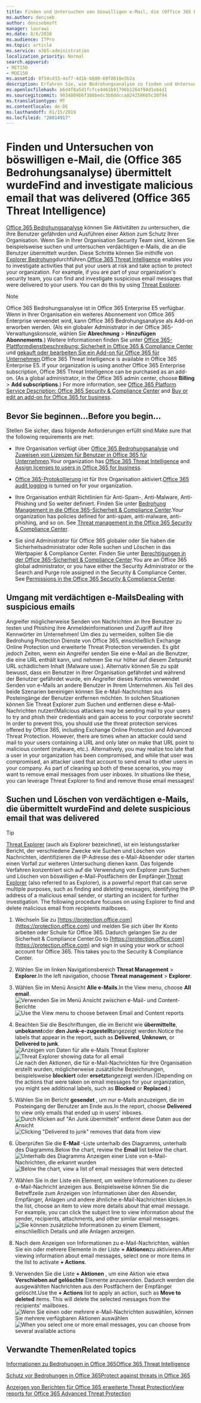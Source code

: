 ```yaml
---
title: Finden und Untersuchen von böswilligen e-Mail, die (Office 365 Bedrohungsanalyse) übermittelt wurde
ms.author: deniseb
author: denisebmsft
manager: laurawi
ms.date: 8/6/2018
ms.audience: ITPro
ms.topic: article
ms.service: o365-administration
localization_priority: Normal
search.appverid:
- MET150
- MOE150
ms.assetid: 8f54cd33-4af7-4d1b-b800-68f8818e5b2a
description: Erfahren Sie, wie Bedrohungsanalyse zu finden und Untersuchen von böswilligen e-Mail verwenden.
ms.openlocfilehash: b6d4f8a5d1fcfce4461b91796b1264f94d1eb4d1
ms.sourcegitcommit: 9034809b6f308bedc3b8ddcca8242586b5c30f94
ms.translationtype: MT
ms.contentlocale: de-DE
ms.lasthandoff: 01/15/2019
ms.locfileid: "28014917"
---
```

# <a name="find-and-investigate-malicious-email-that-was-delivered-office-365-threat-intelligence"></a><span data-ttu-id="4dde6-103">Finden und Untersuchen von böswilligen e-Mail, die (Office 365 Bedrohungsanalyse) übermittelt wurde</span><span class="sxs-lookup"><span data-stu-id="4dde6-103">Find and investigate malicious email that was delivered (Office 365 Threat Intelligence)</span></span>

<span data-ttu-id="4dde6-p101">[Office 365 Bedrohungsanalyse](office-365-ti.md) können Sie Aktivitäten zu untersuchen, die Ihre Benutzer gefährden und Ausführen einer Aktion zum Schutz Ihrer Organisation. Wenn Sie in Ihrer Organisation Security Team sind, können Sie beispielsweise suchen und untersuchen verdächtigen e-Mails, die an die Benutzer übermittelt wurden. Diese Schritte können Sie mithilfe von [Explorer Bedrohung](get-started-with-ti.md#threat-explorer)durchführen.</span><span class="sxs-lookup"><span data-stu-id="4dde6-p101">[Office 365 Threat Intelligence](office-365-ti.md) enables you to investigate activities that put your users at risk and take action to protect your organization. For example, if you are part of your organization's security team, you can find and investigate suspicious email messages that were delivered to your users. You can do this by using [Threat Explorer](get-started-with-ti.md#threat-explorer).</span></span>
  
> [!NOTE]
> <span data-ttu-id="4dde6-p102">Office 365 Bedrohungsanalyse ist in Office 365 Enterprise E5 verfügbar. Wenn in Ihrer Organisation ein weiteres Abonnement von Office 365 Enterprise verwendet wird, kann Office 365 Bedrohungsanalyse als Add-on erworben werden. (Als ein globaler Administrator in der Office 365-Verwaltungskonsole, wählen Sie **Abrechnung** \> **Hinzufügen Abonnements**.) Weitere Informationen finden Sie unter [Office 365-Plattformdienstbeschreibung: Sicherheit in Office 365 &amp; Compliance Center](https://technet.microsoft.com/en-us/library/dn933793.aspx) und [gekauft oder bearbeiten Sie ein Add-on für Office 365 für Unternehmen](https://support.office.com/article/4e7b57d6-b93b-457d-aecd-0ea58bff07a6).</span><span class="sxs-lookup"><span data-stu-id="4dde6-p102">Office 365 Threat Intelligence is available in Office 365 Enterprise E5. If your organization is using another Office 365 Enterprise subscription, Office 365 Threat Intelligence can be purchased as an add-on. (As a global administrator, in the Office 365 admin center, choose **Billing** \> **Add subscriptions**.) For more information, see [Office 365 Platform Service Description: Office 365 Security &amp; Compliance Center](https://technet.microsoft.com/en-us/library/dn933793.aspx) and [Buy or edit an add-on for Office 365 for business](https://support.office.com/article/4e7b57d6-b93b-457d-aecd-0ea58bff07a6).</span></span> 
  
## <a name="before-you-begin"></a><span data-ttu-id="4dde6-110">Bevor Sie beginnen...</span><span class="sxs-lookup"><span data-stu-id="4dde6-110">Before you begin...</span></span>

<span data-ttu-id="4dde6-111">Stellen Sie sicher, dass folgende Anforderungen erfüllt sind:</span><span class="sxs-lookup"><span data-stu-id="4dde6-111">Make sure that the following requirements are met:</span></span>
  
- <span data-ttu-id="4dde6-112">Ihre Organisation verfügt über [Office 365 Bedrohungsanalyse](office-365-ti.md) und [Zuweisen von Lizenzen für Benutzer in Office 365 für Unternehmen](https://support.office.com/article/997596b5-4173-4627-b915-36abac6786dc).</span><span class="sxs-lookup"><span data-stu-id="4dde6-112">Your organization has [Office 365 Threat Intelligence](office-365-ti.md) and [Assign licenses to users in Office 365 for business](https://support.office.com/article/997596b5-4173-4627-b915-36abac6786dc).</span></span>
    
- <span data-ttu-id="4dde6-113">[Office 365-Protokollierung](turn-audit-log-search-on-or-off.md) ist für Ihre Organisation aktiviert.</span><span class="sxs-lookup"><span data-stu-id="4dde6-113">[Office 365 audit logging](turn-audit-log-search-on-or-off.md) is turned on for your organization.</span></span> 
    
- <span data-ttu-id="4dde6-p103">Ihre Organisation enthält Richtlinien für Anti-Spam-, Anti-Malware, Anti-Phishing und So weiter definiert. Finden Sie unter [Bedrohung Management in die Office 365-Sicherheit &amp; Compliance Center](threat-management.md).</span><span class="sxs-lookup"><span data-stu-id="4dde6-p103">Your organization has policies defined for anti-spam, anti-malware, anti-phishing, and so on. See [Threat management in the Office 365 Security &amp; Compliance Center](threat-management.md).</span></span>
    
- <span data-ttu-id="4dde6-p104">Sie sind Administrator für Office 365 globaler oder Sie haben die Sicherheitsadministrator oder Rolle suchen und Löschen in das Wertpapier &amp; Compliance Center. Finden Sie unter [Berechtigungen in der Office 365-Sicherheit &amp; Compliance Center](permissions-in-the-security-and-compliance-center.md).</span><span class="sxs-lookup"><span data-stu-id="4dde6-p104">You are an Office 365 global administrator, or you have either the Security Administrator or the Search and Purge role assigned in the Security &amp; Compliance Center. See [Permissions in the Office 365 Security &amp; Compliance Center](permissions-in-the-security-and-compliance-center.md).</span></span>
    
## <a name="dealing-with-suspicious-emails"></a><span data-ttu-id="4dde6-118">Umgang mit verdächtigen e-Mails</span><span class="sxs-lookup"><span data-stu-id="4dde6-118">Dealing with suspicious emails</span></span>

<span data-ttu-id="4dde6-p105">Angreifer möglicherweise Senden von Nachrichten an Ihre Benutzer zu testen und Phishing ihre Anmeldeinformationen und Zugriff auf Ihre Kennwörter im Unternehmen! Um dies zu vermeiden, sollten Sie die Bedrohung Protection Dienste von Office 365, einschließlich Exchange Online Protection und erweiterte Threat Protection verwenden. Es gibt jedoch Zeiten, wenn ein Angreifer senden Sie eine e-Mail an die Benutzer, die eine URL enthält kann, und nehmen Sie nur höher auf diesem Zeitpunkt URL schädlichem Inhalt (Malware usw.). Alternativ können Sie zu spät bewusst, dass ein Benutzer in Ihrer Organisation gefährdet und während der Benutzer gefährdet wurde, ein Angreifer dieses Kontos verwendet Senden von e-Mails an andere Benutzer in Ihrem Unternehmen. Als Teil des beide Szenarien bereinigen können Sie e-Mail-Nachrichten aus Posteingänge der Benutzer entfernen möchten. In solchen Situationen können Sie Threat Explorer zum Suchen und entfernen diese e-Mail-Nachrichten nutzen!</span><span class="sxs-lookup"><span data-stu-id="4dde6-p105">Malicious attackers may be sending mail to your users to try and phish their credentials and gain access to your corporate secrets! In order to prevent this, you should use the threat protection services offered by Office 365, including Exchange Online Protection and Advanced Threat Protection. However, there are times when an attacker could send mail to your users containing a URL and only later on make that URL point to malicious content (malware, etc.). Alternatively, you may realize too late that a user in your organization has been compromised, and while that user was compromised, an attacker used that account to send email to other users in your company. As part of cleaning up both of these scenarios, you may want to remove email messages from user inboxes. In situations like these, you can leverage Threat Explorer to find and remove those email messages!</span></span>
  
## <a name="find-and-delete-suspicious-email-that-was-delivered"></a><span data-ttu-id="4dde6-125">Suchen und Löschen von verdächtigen e-Mails, die übermittelt wurde</span><span class="sxs-lookup"><span data-stu-id="4dde6-125">Find and delete suspicious email that was delivered</span></span>

> [!TIP]
> <span data-ttu-id="4dde6-p106">[Threat Explorer](get-started-with-ti.md#threat-explorer) (auch als Explorer bezeichnet), ist ein leistungsstarker Bericht, der verschiedene Zwecke wie Suchen und Löschen von Nachrichten, identifizieren die IP-Adresse des e-Mail-Absender oder starten einen Vorfall zur weiteren Untersuchung dienen kann. Das folgende Verfahren konzentriert sich auf die Verwendung von Explorer zum Suchen und Löschen von böswilligen e-Mail-Postfächern der Empfänger.</span><span class="sxs-lookup"><span data-stu-id="4dde6-p106">[Threat Explorer](get-started-with-ti.md#threat-explorer) (also referred to as Explorer), is a powerful report that can serve multiple purposes, such as finding and deleting messages, identifying the IP address of a malicious email sender, or starting an incident for further investigation. The following procedure focuses on using Explorer to find and delete malicious email from recipients mailboxes.</span></span> 
  
1. <span data-ttu-id="4dde6-p107">Wechseln Sie zu [https://protection.office.com](https://protection.office.com) und melden Sie sich über Ihr Konto arbeiten oder Schule für Office 365. Dadurch gelangen Sie zu der Sicherheit &amp; Compliance Center.</span><span class="sxs-lookup"><span data-stu-id="4dde6-p107">Go to [https://protection.office.com](https://protection.office.com) and sign in using your work or school account for Office 365. This takes you to the Security &amp; Compliance Center.</span></span> 
    
2. <span data-ttu-id="4dde6-130">Wählen Sie im linken Navigationsbereich **Threat Management** \> **Explorer**.</span><span class="sxs-lookup"><span data-stu-id="4dde6-130">In the left navigation, choose **Threat management** \> **Explorer**.</span></span>
    
3. <span data-ttu-id="4dde6-131">Wählen Sie im Menü Ansicht **Alle e-Mails**.</span><span class="sxs-lookup"><span data-stu-id="4dde6-131">In the View menu, choose **All email**.</span></span><br/><span data-ttu-id="4dde6-132">![Verwenden Sie im Menü Ansicht zwischen e-Mail- und Content-Berichte](media/d39013ff-93b6-42f6-bee5-628895c251c2.png)</span><span class="sxs-lookup"><span data-stu-id="4dde6-132">![Use the View menu to choose between Email and Content reports](media/d39013ff-93b6-42f6-bee5-628895c251c2.png)</span></span>
  
4. <span data-ttu-id="4dde6-133">Beachten Sie die Beschriftungen, die im Bericht wie **übermittelte**, **unbekannt**oder **den Junk-e-zugestellt**angezeigt werden.</span><span class="sxs-lookup"><span data-stu-id="4dde6-133">Notice the labels that appear in the report, such as **Delivered**, **Unknown**, or **Delivered to junk**.</span></span><br/><span data-ttu-id="4dde6-134">![Anzeigen von Daten für alle e-Mails Threat Explorer](media/208826ed-a85e-446f-b276-b5fdc312fbcb.png)</span><span class="sxs-lookup"><span data-stu-id="4dde6-134">![Threat Explorer showing data for all email](media/208826ed-a85e-446f-b276-b5fdc312fbcb.png)</span></span><br/><span data-ttu-id="4dde6-135">(Je nach den Aktionen, die für e-Mail-Nachrichten für Ihre Organisation erstellt wurden, möglicherweise zusätzliche Bezeichnungen, beispielsweise **blockiert** oder **ersetzt**angezeigt werden.)</span><span class="sxs-lookup"><span data-stu-id="4dde6-135">(Depending on the actions that were taken on email messages for your organization, you might see additional labels, such as **Blocked** or **Replaced**.)</span></span>
    
5. <span data-ttu-id="4dde6-136">Wählen Sie im Bericht **gesendet** , um nur e-Mails anzuzeigen, die im Posteingang der Benutzer am Ende aus.</span><span class="sxs-lookup"><span data-stu-id="4dde6-136">In the report, choose **Delivered** to view only emails that ended up in users' inboxes.</span></span><br/><span data-ttu-id="4dde6-137">![Durch Klicken auf "An Junk übermittelt" entfernt diese Daten aus der Ansicht](media/e6fb2e47-461e-4f6f-8c65-c331bd858758.png)</span><span class="sxs-lookup"><span data-stu-id="4dde6-137">![Clicking "Delivered to junk" removes that data from view](media/e6fb2e47-461e-4f6f-8c65-c331bd858758.png)</span></span>
  
6. <span data-ttu-id="4dde6-138">Überprüfen Sie die **E-Mail** -Liste unterhalb des Diagramms, unterhalb des Diagramms.</span><span class="sxs-lookup"><span data-stu-id="4dde6-138">Below the chart, review the **Email** list below the chart.</span></span><br/><span data-ttu-id="4dde6-139">![Unterhalb des Diagramms Anzeigen einer Liste von e-Mail-Nachrichten, die erkannt wurden](media/dfb60590-1236-499d-97da-86c68621e2bc.png)</span><span class="sxs-lookup"><span data-stu-id="4dde6-139">![Below the chart, view a list of email messages that were detected](media/dfb60590-1236-499d-97da-86c68621e2bc.png)</span></span>
  
7. <span data-ttu-id="4dde6-p108">Wählen Sie in der Liste ein Element, um weitere Informationen zu dieser e-Mail-Nachricht anzeigen aus. Beispielsweise können Sie die Betreffzeile zum Anzeigen von Informationen über den Absender, Empfänger, Anlagen und andere ähnliche e-Mail-Nachrichten klicken.</span><span class="sxs-lookup"><span data-stu-id="4dde6-p108">In the list, choose an item to view more details about that email message. For example, you can click the subject line to view information about the sender, recipients, attachments, and other similar email messages.</span></span><br/>![Sie können zusätzliche Informationen zu einem Element, einschließlich Details und alle Anlagen anzeigen.](media/5a5707c3-d62a-4610-ae7b-900fff8708b2.png)
  
8. <span data-ttu-id="4dde6-143">Nach dem Anzeigen von Informationen zu e-Mail-Nachrichten, wählen Sie ein oder mehrere Elemente in der Liste **+ Aktionen**zu aktivieren.</span><span class="sxs-lookup"><span data-stu-id="4dde6-143">After viewing information about email messages, select one or more items in the list to activate **+ Actions**.</span></span>
    
9. <span data-ttu-id="4dde6-p109">Verwenden Sie die Liste **+ Aktionen** , um eine Aktion wie etwa **Verschieben auf gelöschte** Elemente anzuwenden. Dadurch werden die ausgewählten Nachrichten aus den Postfächern der Empfänger gelöscht.</span><span class="sxs-lookup"><span data-stu-id="4dde6-p109">Use the **+ Actions** list to apply an action, such as **Move to deleted** items. This will delete the selected messages from the recipients' mailboxes.</span></span><br/><span data-ttu-id="4dde6-146">![Wenn Sie einen oder mehrere e-Mail-Nachrichten auswählen, können Sie mehrere verfügbaren Aktionen auswählen](media/ef12e10c-60a7-4f66-8f76-68d77ae26de1.png)</span><span class="sxs-lookup"><span data-stu-id="4dde6-146">![When you select one or more email messages, you can choose from several available actions](media/ef12e10c-60a7-4f66-8f76-68d77ae26de1.png)</span></span>
  
## <a name="related-topics"></a><span data-ttu-id="4dde6-147">Verwandte Themen</span><span class="sxs-lookup"><span data-stu-id="4dde6-147">Related topics</span></span>

[<span data-ttu-id="4dde6-148">Informationen zu Bedrohungen in Office 365</span><span class="sxs-lookup"><span data-stu-id="4dde6-148">Office 365 Threat Intelligence</span></span>](office-365-ti.md)
  
[<span data-ttu-id="4dde6-149">Schutz vor Bedrohungen in Office 365</span><span class="sxs-lookup"><span data-stu-id="4dde6-149">Protect against threats in Office 365</span></span>](protect-against-threats.md)
  
[<span data-ttu-id="4dde6-150">Anzeigen von Berichten für Office 365 erweiterte Threat Protection</span><span class="sxs-lookup"><span data-stu-id="4dde6-150">View reports for Office 365 Advanced Threat Protection</span></span>](view-reports-for-atp.md)
  

